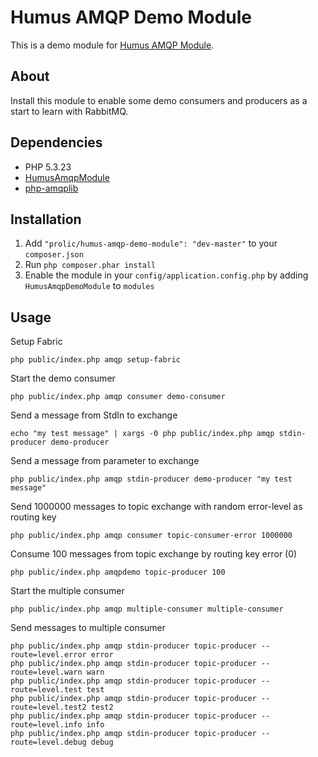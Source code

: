 Humus AMQP Demo Module
=================

This is a demo module for [Humus AMQP Module](https://github.com/prolic/HumusAmqpModule).

About
-----

Install this module to enable some demo consumers and producers as a start to learn with RabbitMQ.

Dependencies
------------

 - PHP 5.3.23
 - [HumusAmqpModule](https://github.com/prolic/HumusAmqpModule)
 - [php-amqplib](https://github.com/videlalvaro/php-amqplib)

Installation
------------

 1.  Add `"prolic/humus-amqp-demo-module": "dev-master"` to your `composer.json`
 2.  Run `php composer.phar install`
 3.  Enable the module in your `config/application.config.php` by adding `HumusAmqpDemoModule` to `modules`

Usage
-----

Setup Fabric

    php public/index.php amqp setup-fabric

Start the demo consumer

    php public/index.php amqp consumer demo-consumer

Send a message from StdIn to exchange

    echo "my test message" | xargs -0 php public/index.php amqp stdin-producer demo-producer

Send a message from parameter to exchange

    php public/index.php amqp stdin-producer demo-producer "my test message"

Send 1000000 messages to topic exchange with random error-level as routing key

    php public/index.php amqp consumer topic-consumer-error 1000000

Consume 100 messages from topic exchange by routing key error (0)

    php public/index.php amqpdemo topic-producer 100

Start the multiple consumer

    php public/index.php amqp multiple-consumer multiple-consumer

Send messages to multiple consumer

    php public/index.php amqp stdin-producer topic-producer --route=level.error error
    php public/index.php amqp stdin-producer topic-producer --route=level.warn warn
    php public/index.php amqp stdin-producer topic-producer --route=level.test test
    php public/index.php amqp stdin-producer topic-producer --route=level.test2 test2
    php public/index.php amqp stdin-producer topic-producer --route=level.info info
    php public/index.php amqp stdin-producer topic-producer --route=level.debug debug